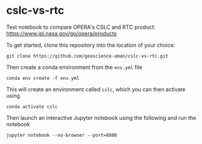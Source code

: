 # cslc-vs-rtc
Test notebook to compare OPERA's CSLC and RTC product: https://www.jpl.nasa.gov/go/opera/products

To get started, clone this repository into the location of your choice:

`git clone https://github.com/geoscience-aman/cslc-vs-rtc.git`

Then create a conda environment from the `env.yml` file

`conda env create -f env.yml`

This will create an environment called `cslc`, which you can then activate using 

`conda activate cslc`

Then launch an interactive Jupyter notebook using the following and run the notebook

`jupyter notebook --no-browser --port=8888`
